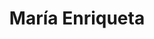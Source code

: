 ---
title: "María Enriqueta"
url: /ciudad-autonoma-de-buenos-aires/maria-enriqueta/
shop: Kleidung
---